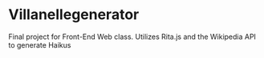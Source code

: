 # Villanellegenerator
 Final project for Front-End Web class. Utilizes Rita.js and the Wikipedia API to generate Haikus
